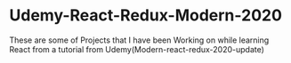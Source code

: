# Udemy-React-Redux-Modern-2020
These are some of Projects that I have been Working on while learning React from a tutorial from Udemy(Modern-react-redux-2020-update)

